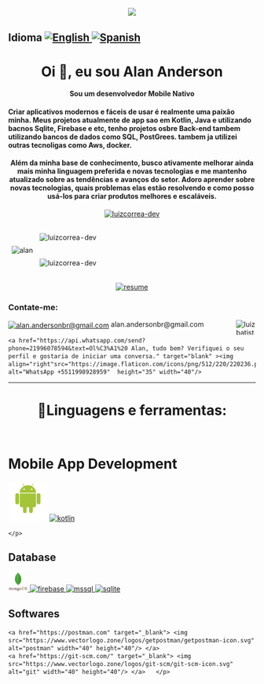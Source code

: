 <p align="center">
  <img src="https://media-exp1.licdn.com/dms/image/C4E16AQHegVzeb863Jw/profile-displaybackgroundimage-shrink_200_800/0/1641155011706?e=1647475200&v=beta&t=SXoSsRIlvIZl4BMTfLle0zhbzSmJXFd4MDv-qSDeg7w" />
</p>



   <p align="left">
<h2>Idioma
       <a href="https://github.com/LuizCorrea-Dev/LuizCorrea-Dev/blob/main/README-EN.md"> <img src="https://www.worldometers.info/img/flags/small/tn_us-flag.gif" alt="English" width="40" height="20"/> </a>
     <a href="https://github.com/LuizCorrea-Dev/LuizCorrea-Dev/blob/main/README-ES.md"> <img src="https://www.worldometers.info/img/flags/sp-flag.gif" alt="Spanish" width="40" height="20"/> </a></h2></p>



<h1 align="center">Oi 👋, eu sou Alan Anderson</h1>
<h4 align="center">Sou um desenvolvedor Mobile Nativo</h4>
<h4>Criar aplicativos modernos e fáceis de usar é realmente uma paixão minha. Meus projetos atualmente de app sao em Kotlin, Java e utilizando bacnos Sqlite, Firebase e etc, tenho projetos osbre Back-end tambem utilizando bancos de dados como SQL, PostGrees. tambem ja utilizei outras tecnoligas como Aws, docker.</h4>
<h4 align="center">Além da minha base de conhecimento, busco ativamente melhorar ainda mais minha linguagem preferida e novas tecnologias e me mantenho atualizado sobre as tendências e avanços do setor. Adoro aprender sobre novas tecnologias, quais problemas elas estão resolvendo e como posso usá-los para criar produtos melhores e escaláveis.
</h4>



<p align="center"> <a href=""><img src="https://github-profile-trophy.vercel.app/?username=ryo-ma&theme=darkhub&no-frame=true&row=1&column=7" alt="luizcorrea-dev" /></a> </p>

<p>
<table  border="0">
<thead>
  <tr>
    <td rowspan="2">
      <img align="center" src="https://github-readme-stats.vercel.app/api/top-langs?username=alanandcpde-dev&show_icons=true&locale=en&layout=full&theme=ocean_dark&langs_count=8" alt="alan" />    
    </td>
    <td>
      <p><img align="center" src="https://github-readme-stats.vercel.app/api?username=alanandcode-dev&show_icons=true&locale=en&theme=ocean_dark" alt="luizcorrea-dev" /</p>
    </td>
  </tr>
  <tr>
    <td>
      <p>
        <img align="center" src="[![GitHub Streak](https://github-readme-streak-stats.herokuapp.com?user=alanandcode&locale=pt_BR)](https://git.io/streak-stats)" alt="luizcorrea-dev" /></p>
    </td>
  </tr>
</thead>
</table>
</p>





<p align="center">
<a href="https://drive.google.com/file/d/1gI4BsKRlxvOpp98LLH7Kcby-TuijtgkI/view?usp=sharing" target="_blank"> <img src="https://images.squarespace-cdn.com/content/v1/5cb64060809d8e5058ea92ba/1613674594197-81FFVNXINMVB9J11IUU9/resume+button.png" alt="resume" height="40" /> </a> 

</p>

<h3 align="left">Contate-me:</h3>
<p align="left">
    <a href="mailto:alan.andersonbr@gmail.com?subject=Hello" target="blank"><img align="center" src="https://upload.wikimedia.org/wikipedia/commons/thumb/7/7e/Gmail_icon_%282020%29.svg/512px-Gmail_icon_%282020%29.svg.png" alt="alan.andersonbr@gmail.com" height="30" width="40" /></a>
    alan.andersonbr@gmail.com              
<a href="https://linkedin.com/in/alanderson01" target="blank"><img align="right" src="https://raw.githubusercontent.com/rahuldkjain/github-profile-readme-generator/master/src/images/icons/Social/linked-in-alt.svg" alt="luizbatistacorrea" height="30" width="40" /></a>


    <a href="https://api.whatsapp.com/send?phone=21996078594&text=Ol%C3%A1%20 Alan, tudo bem? Verifiquei o seu perfil e gostaria de iniciar uma conversa." target="blank" ><img align="right"src="https://image.flaticon.com/icons/png/512/220/220236.png" alt="WhatsApp +5511998928959"  height="35" width="40"/> 
</p>




------

<h1 align="center">🚀Linguagens e ferramentas:</h1><br/>

<h1>Mobile App Development</h1>
<p align="left"> 
        <a href="https://developer.android.com" target="_blank"> <img src="https://raw.githubusercontent.com/devicons/devicon/master/icons/android/android-original-wordmark.svg" alt="android" width="80" height="80"/></a> 
        <a href="https://kotlinlang.org" target="_blank"> <img src="https://www.vectorlogo.zone/logos/kotlinlang/kotlinlang-icon.svg" alt="kotlin" width="80" height="80"/></a> 
     
	</p>


<h2>Database</h2>
   <p align="left">
       <a href="https://www.mongodb.com/" target="_blank"> <img src="https://raw.githubusercontent.com/devicons/devicon/master/icons/mongodb/mongodb-original-wordmark.svg" alt="mongodb" width="40" height="40"/> </a>
      <a href="https://firebase.google.com/" target="_blank"> <img src="https://www.vectorlogo.zone/logos/firebase/firebase-icon.svg" alt="firebase" width="40" height="40"/>
       <a href="https://www.microsoft.com/en-us/sql-server" target="_blank"> <img src="https://www.svgrepo.com/show/303229/microsoft-sql-server-logo.svg" alt="mssql" width="40" height="40"/> </a>
       <a href="https://www.sqlite.org/" target="_blank"> <img src="https://www.vectorlogo.zone/logos/sqlite/sqlite-icon.svg" alt="sqlite" width="40" height="40"/> </a>




<h2>Softwares</h2>
<p align="left">

 
    <a href="https://postman.com" target="_blank"> <img src="https://www.vectorlogo.zone/logos/getpostman/getpostman-icon.svg" alt="postman" width="40" height="40"/> </a>
    <a href="https://git-scm.com/" target="_blank"> <img src="https://www.vectorlogo.zone/logos/git-scm/git-scm-icon.svg" alt="git" width="40" height="40"/> </a>	</p>






